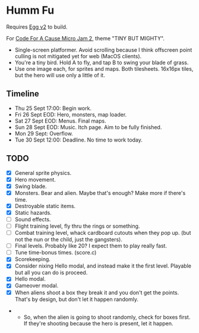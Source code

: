 # Humm Fu

Requires [Egg v2](https://github.com/aksommerville/egg2) to build.

For [Code For A Cause Micro Jam 2](https://itch.io/jam/cfac-x-micro-2), theme "TINY BUT MIGHTY".

- Single-screen platformer. Avoid scrolling because I think offscreen point culling is not mitigated yet for web (MacOS clients).
- You're a tiny bird. Hold A to fly, and tap B to swing your blade of grass.
- Use one image each, for sprites and maps. Both tilesheets. 16x16px tiles, but the hero will use only a little of it.

## Timeline

- Thu 25 Sept 17:00: Begin work.
- Fri 26 Sept EOD: Hero, monsters, map loader.
- Sat 27 Sept EOD: Menus. Final maps.
- Sun 28 Sept EOD: Music. Itch page. Aim to be fully finished.
- Mon 29 Sept: Overflow.
- Tue 30 Sept 12:00: Deadline. No time to work today.

## TODO

- [x] General sprite physics.
- [x] Hero movement.
- [x] Swing blade.
- [x] Monsters. Bear and alien. Maybe that's enough? Make more if there's time.
- [x] Destroyable static items.
- [x] Static hazards.
- [ ] Sound effects.
- [ ] Flight training level, fly thru the rings or something.
- [ ] Combat training level, whack cardboard cutouts when they pop up. (but not the nun or the child, just the gangsters).
- [ ] Final levels. Probably like 20? I expect them to play really fast.
- [ ] Tune time-bonus times. (score.c)
- [x] Scorekeeping.
- [x] Consider nixing Hello modal, and instead make it the first level. Playable but all you can do is proceed.
- [x] Hello modal.
- [x] Gameover modal.
- [x] When aliens shoot a box they break it and you don't get the points. That's by design, but don't let it happen randomly.
- - So, when the alien is going to shoot randomly, check for boxes first. If they're shooting because the hero is present, let it happen.
